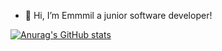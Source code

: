 - 👋 Hi, I’m Emmmil a junior software developer!
<!---
Emmil26/Emmil26 is a ✨ special ✨ repository because its `README.md` (this file) appears on your GitHub profile.
You can click the Preview link to take a look at your changes.
--->
[![Anurag's GitHub stats](https://github-readme-stats.vercel.app/api?username=Emmil26)](https://github.com/Emmil26/github-readme-stats)
